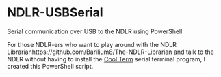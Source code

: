# NDLR-USBSerial
Serial communication over USB to the NDLR using PowerShell

For those NDLR-ers who want to play around with the NDLR Librarianhttps://github.com/Barilium8/The-NDLR-Librarian and talk to the NDLR without having to install the [Cool Term](https://github.com/Barilium8/The-NDLR-Librarian/wiki/0) serial terminal program, I created this PowerShell script. 
